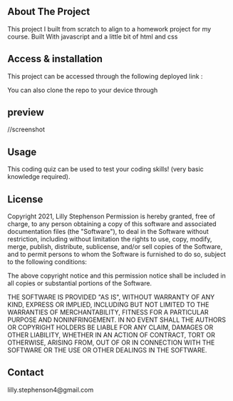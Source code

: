 <h2>About The Project</h2>
This project I built from scratch to align to a homework project for my course.
Built With
javascript
and a little bit of html and css
<h2>Access & installation</h2>
This project can be accessed through the following deployed link : 

You can also clone the repo to your device through 

<h2>preview </h2>
//screenshot

<h2>Usage</h2>
This coding quiz can be used to test your coding skills! (very basic knowledge required).

<h2>License</h2>
Copyright 2021, Lilly Stephenson
Permission is hereby granted, free of charge, to any person obtaining a copy of this software and associated documentation files (the "Software"), to deal in the Software without restriction, including without limitation the rights to use, copy, modify, merge, publish, distribute, sublicense, and/or sell copies of the Software, and to permit persons to whom the Software is furnished to do so, subject to the following conditions:

The above copyright notice and this permission notice shall be included in all copies or substantial portions of the Software.

THE SOFTWARE IS PROVIDED "AS IS", WITHOUT WARRANTY OF ANY KIND, EXPRESS OR IMPLIED, INCLUDING BUT NOT LIMITED TO THE WARRANTIES OF MERCHANTABILITY, FITNESS FOR A PARTICULAR PURPOSE AND NONINFRINGEMENT. IN NO EVENT SHALL THE AUTHORS OR COPYRIGHT HOLDERS BE LIABLE FOR ANY CLAIM, DAMAGES OR OTHER LIABILITY, WHETHER IN AN ACTION OF CONTRACT, TORT OR OTHERWISE, ARISING FROM, OUT OF OR IN CONNECTION WITH THE SOFTWARE OR THE USE OR OTHER DEALINGS IN THE SOFTWARE.

<h2> Contact </h2>
lilly.stephenson4@gmail.com